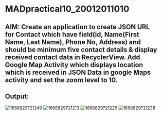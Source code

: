 # MADpractical10_20012011010

## AIM: Create an application to create JSON URL for Contact which have field(id, Name(First Name, Last Name), Phone No, Address) and should be minimum five contact details & display received contact data in RecyclerView. Add Google Map Activity which displays location which is received in JSON Data in google Maps activity and set the zoom level to 10.

## Output:
![1668829721249](https://user-images.githubusercontent.com/85282697/202832947-5495b84b-3221-4c83-a1e3-2b24d1bb5701.jpg)
![1668829721213](https://user-images.githubusercontent.com/85282697/202832959-f4a57fbf-5939-42bb-ae2d-b2250d1cfd93.jpg)
![1668829721225](https://user-images.githubusercontent.com/85282697/202832963-ed3e18c1-4377-4a5c-9cb7-553811d4d78a.jpg)
![1668829721238](https://user-images.githubusercontent.com/85282697/202832971-223c73f1-e082-43f7-b5c8-6748e5cbc8e0.jpg)
